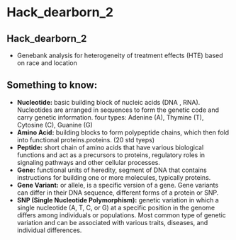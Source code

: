 # Hack_dearborn_2


## Hack_dearborn_2
* Genebank analysis for heterogeneity of treatment effects (HTE) based on race and location



## Something to know: 
* **Nucleotide:** basic building block of nucleic acids (DNA , RNA). Nucleotides are arranged in sequences to form the genetic code and carry genetic information. four types: Adenine (A), Thymine (T), Cytosine (C), Guanine (G)
* **Amino Acid:** building blocks to form polypeptide chains, which then fold into functional proteins.proteins. (20 std tyeps) 
* **Peptide:** short chain of amino acids that have various biological functions and act as a precursors to proteins, regulatory roles in signaling pathways and other cellular processes.
* **Gene:** functional units of heredity, segment of DNA that contains instructions for building one or more molecules, typically proteins. 
* **Gene Variant:** or allele, is a specific version of a gene. Gene variants can differ in their DNA sequence, different forms of a protein or SNP. 
* **SNP (Single Nucleotide Polymorphism):**  genetic variation in which a single nucleotide (A, T, C, or G) at a specific position in the genome differs among individuals or populations. Most common type of genetic variation and can be associated with various traits, diseases, and individual differences.
